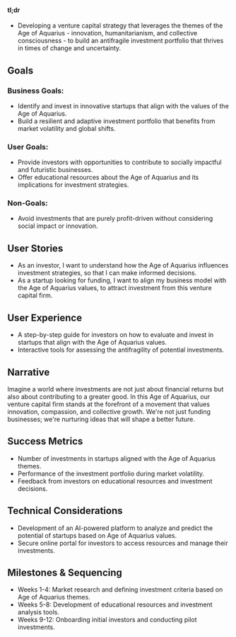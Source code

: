 #### tl;dr
- Developing a venture capital strategy that leverages the themes of the Age of Aquarius - innovation, humanitarianism, and collective consciousness - to build an antifragile investment portfolio that thrives in times of change and uncertainty.
## Goals
### Business Goals:
- Identify and invest in innovative startups that align with the values of the Age of Aquarius.
- Build a resilient and adaptive investment portfolio that benefits from market volatility and global shifts.
### User Goals:
- Provide investors with opportunities to contribute to socially impactful and futuristic businesses.
- Offer educational resources about the Age of Aquarius and its implications for investment strategies.
### Non-Goals:
- Avoid investments that are purely profit-driven without considering social impact or innovation.
## User Stories
- As an investor, I want to understand how the Age of Aquarius influences investment strategies, so that I can make informed decisions.
- As a startup looking for funding, I want to align my business model with the Age of Aquarius values, to attract investment from this venture capital firm.
## User Experience
- A step-by-step guide for investors on how to evaluate and invest in startups that align with the Age of Aquarius values.
- Interactive tools for assessing the antifragility of potential investments.
## Narrative
Imagine a world where investments are not just about financial returns but also about contributing to a greater good. In this Age of Aquarius, our venture capital firm stands at the forefront of a movement that values innovation, compassion, and collective growth. We're not just funding businesses; we're nurturing ideas that will shape a better future.
## Success Metrics
- Number of investments in startups aligned with the Age of Aquarius themes.
- Performance of the investment portfolio during market volatility.
- Feedback from investors on educational resources and investment decisions.
## Technical Considerations
- Development of an AI-powered platform to analyze and predict the potential of startups based on Age of Aquarius values.
- Secure online portal for investors to access resources and manage their investments.
## Milestones & Sequencing
- Weeks 1-4: Market research and defining investment criteria based on Age of Aquarius themes.
- Weeks 5-8: Development of educational resources and investment analysis tools.
- Weeks 9-12: Onboarding initial investors and conducting pilot investments.
